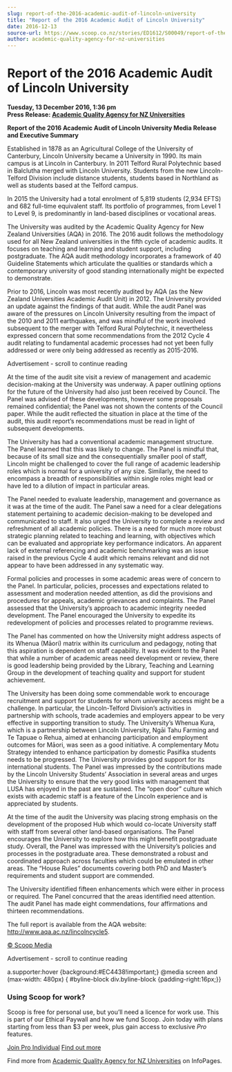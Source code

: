 ```yaml
---
slug: report-of-the-2016-academic-audit-of-lincoln-university
title: "Report of the 2016 Academic Audit of Lincoln University"
date: 2016-12-13
source-url: https://www.scoop.co.nz/stories/ED1612/S00049/report-of-the-2016-academic-audit-of-lincoln-university.htm
author: academic-quality-agency-for-nz-universities
---
```

Report of the 2016 Academic Audit of Lincoln University
=======================================================

**Tuesday, 13 December 2016, 1:36 pm**  
**Press Release: [Academic Quality Agency for NZ Universities](https://info.scoop.co.nz/Academic_Quality_Agency_for_NZ_Universities)**

**Report of the 2016 Academic Audit of Lincoln University Media Release and Executive Summary**

Established in 1878 as an Agricultural College of the University of Canterbury, Lincoln University became a University in 1990. Its main campus is at Lincoln in Canterbury. In 2011 Telford Rural Polytechnic based in Balclutha merged with Lincoln University. Students from the new Lincoln-Telford Division include distance students, students based in Northland as well as students based at the Telford campus.

In 2015 the University had a total enrolment of 5,819 students (2,934 EFTS) and 682 full-time equivalent staff. Its portfolio of programmes, from Level 1 to Level 9, is predominantly in land-based disciplines or vocational areas.

The University was audited by the Academic Quality Agency for New Zealand Universities (AQA) in 2016. The 2016 audit follows the methodology used for all New Zealand universities in the fifth cycle of academic audits. It focuses on teaching and learning and student support, including postgraduate. The AQA audit methodology incorporates a framework of 40 Guideline Statements which articulate the qualities or standards which a contemporary university of good standing internationally might be expected to demonstrate.

Prior to 2016, Lincoln was most recently audited by AQA (as the New Zealand Universities Academic Audit Unit) in 2012. The University provided an update against the findings of that audit. While the audit Panel was aware of the pressures on Lincoln University resulting from the impact of the 2010 and 2011 earthquakes, and was mindful of the work involved subsequent to the merger with Telford Rural Polytechnic, it nevertheless expressed concern that some recommendations from the 2012 Cycle 4 audit relating to fundamental academic processes had not yet been fully addressed or were only being addressed as recently as 2015-2016.

Advertisement - scroll to continue reading





At the time of the audit site visit a review of management and academic decision-making at the University was underway. A paper outlining options for the future of the University had also just been received by Council. The Panel was advised of these developments, however some proposals remained confidential; the Panel was not shown the contents of the Council paper. While the audit reflected the situation in place at the time of the audit, this audit report’s recommendations must be read in light of subsequent developments.

The University has had a conventional academic management structure. The Panel learned that this was likely to change. The Panel is mindful that, because of its small size and the consequentially smaller pool of staff, Lincoln might be challenged to cover the full range of academic leadership roles which is normal for a university of any size. Similarly, the need to encompass a breadth of responsibilities within single roles might lead or have led to a dilution of impact in particular areas.

The Panel needed to evaluate leadership, management and governance as it was at the time of the audit. The Panel saw a need for a clear delegations statement pertaining to academic decision-making to be developed and communicated to staff. It also urged the University to complete a review and refreshment of all academic policies. There is a need for much more robust strategic planning related to teaching and learning, with objectives which can be evaluated and appropriate key performance indicators. An apparent lack of external referencing and academic benchmarking was an issue raised in the previous Cycle 4 audit which remains relevant and did not appear to have been addressed in any systematic way.

Formal policies and processes in some academic areas were of concern to the Panel. In particular, policies, processes and expectations related to assessment and moderation needed attention, as did the provisions and procedures for appeals, academic grievances and complaints. The Panel assessed that the University’s approach to academic integrity needed development. The Panel encouraged the University to expedite its redevelopment of policies and processes related to programme reviews.

The Panel has commented on how the University might address aspects of its Whenua (Māori) matrix within its curriculum and pedagogy, noting that this aspiration is dependent on staff capability. It was evident to the Panel that while a number of academic areas need development or review, there is good leadership being provided by the Library, Teaching and Learning Group in the development of teaching quality and support for student achievement.

The University has been doing some commendable work to encourage recruitment and support for students for whom university access might be a challenge. In particular, the Lincoln-Telford Division’s activities in partnership with schools, trade academies and employers appear to be very effective in supporting transition to study. The University’s Whenua Kura, which is a partnership between Lincoln University, Ngāi Tahu Farming and Te Tapuae o Rehua, aimed at enhancing participation and employment outcomes for Māori, was seen as a good initiative. A complementary Motu Strategy intended to enhance participation by domestic Pasifika students needs to be progressed. The University provides good support for its international students. The Panel was impressed by the contributions made by the Lincoln University Students’ Association in several areas and urges the University to ensure that the very good links with management that LUSA has enjoyed in the past are sustained. The “open door” culture which exists with academic staff is a feature of the Lincoln experience and is appreciated by students.

At the time of the audit the University was placing strong emphasis on the development of the proposed Hub which would co-locate University staff with staff from several other land-based organisations. The Panel encourages the University to explore how this might benefit postgraduate study. Overall, the Panel was impressed with the University’s policies and processes in the postgraduate area. These demonstrated a robust and coordinated approach across faculties which could be emulated in other areas. The “House Rules” documents covering both PhD and Master’s requirements and student support are commended.

The University identified fifteen enhancements which were either in process or required. The Panel concurred that the areas identified need attention. The audit Panel has made eight commendations, four affirmations and thirteen recommendations.

The full report is available from the AQA website: http://www.aqa.ac.nz/lincolncycle5.

  

[© Scoop Media](http://www.scoop.co.nz/about/terms.html)  

Advertisement - scroll to continue reading



a.supporter:hover {background:#EC4438!important;} @media screen and (max-width: 480px) { #byline-block div.byline-block {padding-right:16px;}}

### Using Scoop for work?

Scoop is free for personal use, but you’ll need a licence for work use. This is part of our Ethical Paywall and how we fund Scoop. Join today with plans starting from less than $3 per week, plus gain access to exclusive _Pro_ features.  
  
[Join Pro Individual](https://pro.scoop.co.nz/Individual/?from=ProIn24) [Find out more](https://pro.scoop.co.nz/using-scoop-for-work/?from=ProIn24)

Find more from [Academic Quality Agency for NZ Universities](https://info.scoop.co.nz/Academic_Quality_Agency_for_NZ_Universities) on InfoPages.